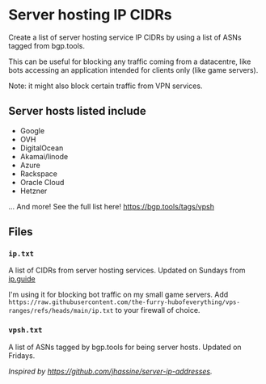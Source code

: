 # Server hosting IP CIDRs

Create a list of server hosting service IP CIDRs by using a list of ASNs tagged from bgp.tools. 

This can be useful for blocking any traffic coming from a datacentre, like bots accessing an application intended for clients only (like game servers).

Note: it might also block certain traffic from VPN services.

## Server hosts listed include
- Google
- OVH
- DigitalOcean
- Akamai/linode
- Azure
- Rackspace
- Oracle Cloud
- Hetzner

... And more! See the full list here! https://bgp.tools/tags/vpsh

## Files

### `ip.txt`
A list of CIDRs from server hosting services. Updated on Sundays from [ip.guide](https://ip.guide/)

I'm using it for blocking bot traffic on my small game servers. Add `https://raw.githubusercontent.com/the-furry-hubofeverything/vps-ranges/refs/heads/main/ip.txt` to your firewall of choice.

### `vpsh.txt`
A list of ASNs tagged by bgp.tools for being server hosts. Updated on Fridays.


*Inspired by https://github.com/jhassine/server-ip-addresses.*
